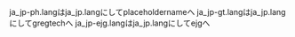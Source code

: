 ja_jp-ph.langはja_jp.langにしてplaceholdernameへ
ja_jp-gt.langはja_jp.langにしてgregtechへ
ja_jp-ejg.langはja_jp.langにしてejgへ
